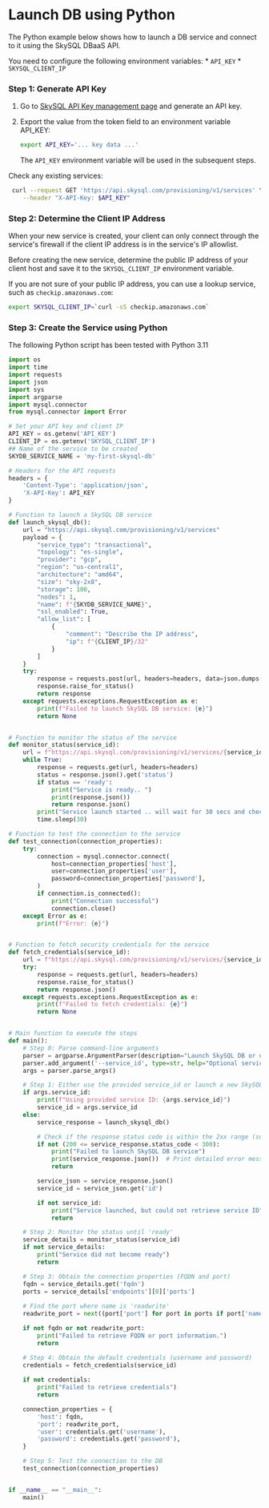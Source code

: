 # Launch DB using Python

The Python example below shows how to launch a DB service and connect to it using the SkySQL DBaaS API.

You need to configure the following environment variables: \* `API_KEY` \* `SKYSQL_CLIENT_IP`

### **Step 1: Generate API Key**

1. Go to [SkySQL API Key management page](https://app.skysql.com/user-profile/api-keys) and generate an API key.
2.  Export the value from the token field to an environment variable API\_KEY:

    ```bash
    export API_KEY='... key data ...'
    ```

    The `API_KEY` environment variable will be used in the subsequent steps.

Check any existing services:

```bash
 curl --request GET 'https://api.skysql.com/provisioning/v1/services' \
    --header "X-API-Key: $API_KEY"
```

### **Step 2: Determine the Client IP Address**

When your new service is created, your client can only connect through the service's firewall if the client IP address is in the service's IP allowlist.

Before creating the new service, determine the public IP address of your client host and save it to the `SKYSQL_CLIENT_IP` environment variable.

If you are not sure of your public IP address, you can use a lookup service, such as `checkip.amazonaws.com`:

```bash
export SKYSQL_CLIENT_IP=`curl -sS checkip.amazonaws.com`
```

### **Step 3: Create the Service using Python**

The following Python script has been tested with Python 3.11

```python
import os
import time
import requests
import json
import sys
import argparse
import mysql.connector
from mysql.connector import Error

# Set your API key and client IP
API_KEY = os.getenv('API_KEY')
CLIENT_IP = os.getenv('SKYSQL_CLIENT_IP')
## Name of the service to be created
SKYDB_SERVICE_NAME = 'my-first-skysql-db'

# Headers for the API requests
headers = {
    'Content-Type': 'application/json',
    'X-API-Key': API_KEY
}

# Function to launch a SkySQL DB service
def launch_skysql_db():
    url = "https://api.skysql.com/provisioning/v1/services"
    payload = {
        "service_type": "transactional",
        "topology": "es-single",
        "provider": "gcp",
        "region": "us-central1",
        "architecture": "amd64",
        "size": "sky-2x8",
        "storage": 100,
        "nodes": 1,
        "name": f"{SKYDB_SERVICE_NAME}",
        "ssl_enabled": True,
        "allow_list": [
            {
                "comment": "Describe the IP address",
                "ip": f"{CLIENT_IP}/32"
            }
        ]
    }
    try:
        response = requests.post(url, headers=headers, data=json.dumps(payload))
        response.raise_for_status()
        return response
    except requests.exceptions.RequestException as e:
        print(f"Failed to launch SkySQL DB service: {e}")
        return None


# Function to monitor the status of the service
def monitor_status(service_id):
    url = f"https://api.skysql.com/provisioning/v1/services/{service_id}"
    while True:
        response = requests.get(url, headers=headers)
        status = response.json().get('status')
        if status == 'ready':
            print("Service is ready.. ")
            print(response.json())
            return response.json()
        print("Service launch started .. will wait for 30 secs and check again...")
        time.sleep(30)

# Function to test the connection to the service
def test_connection(connection_properties):
    try:
        connection = mysql.connector.connect(
            host=connection_properties['host'],
            user=connection_properties['user'],
            password=connection_properties['password'],
        )
        if connection.is_connected():
            print("Connection successful")
            connection.close()
    except Error as e:
        print(f"Error: {e}")


# Function to fetch security credentials for the service
def fetch_credentials(service_id):
    url = f"https://api.skysql.com/provisioning/v1/services/{service_id}/security/credentials"
    try:
        response = requests.get(url, headers=headers)
        response.raise_for_status()
        return response.json()
    except requests.exceptions.RequestException as e:
        print(f"Failed to fetch credentials: {e}")
        return None


# Main function to execute the steps
def main():
    # Step 0: Parse command-line arguments
    parser = argparse.ArgumentParser(description="Launch SkySQL DB or use an existing service")
    parser.add_argument('--service_id', type=str, help="Optional service ID to skip launching a new service")
    args = parser.parse_args()

    # Step 1: Either use the provided service_id or launch a new SkySQL DB
    if args.service_id:
        print(f"Using provided service ID: {args.service_id}")
        service_id = args.service_id
    else:
        service_response = launch_skysql_db()

        # Check if the response status code is within the 2xx range (success)
        if not (200 <= service_response.status_code < 300):
            print("Failed to launch SkySQL DB service")
            print(service_response.json())  # Print detailed error message
            return

        service_json = service_response.json()
        service_id = service_json.get('id')

        if not service_id:
            print("Service launched, but could not retrieve service ID")
            return

    # Step 2: Monitor the status until 'ready'
    service_details = monitor_status(service_id)
    if not service_details:
        print("Service did not become ready")
        return

    # Step 3: Obtain the connection properties (FQDN and port)
    fqdn = service_details.get('fqdn')
    ports = service_details['endpoints'][0]['ports']
    
    # Find the port where name is 'readwrite'
    readwrite_port = next((port['port'] for port in ports if port['name'] == 'readwrite'), None)

    if not fqdn or not readwrite_port:
        print("Failed to retrieve FQDN or port information.")
        return

    # Step 4: Obtain the default credentials (username and password)
    credentials = fetch_credentials(service_id)
    
    if not credentials:
        print("Failed to retrieve credentials")
        return

    connection_properties = {
        'host': fqdn,
        'port': readwrite_port,
        'user': credentials.get('username'),
        'password': credentials.get('password'),
    }

    # Step 5: Test the connection to the DB
    test_connection(connection_properties)


if __name__ == "__main__":
    main()
```
